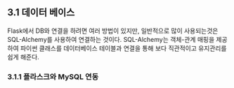 ## 3.1 데이터 베이스

Flask에서 DB와 연결을 하려면 여러 방법이 있지만, 일반적으로 많이 사용되는것은 SQL-Alchemy를 사용하여 연결하는 것이다. SQL-Alchemy는 객체-관계 매핑을 제공하여 파이썬 클래스를 데이터베이스 테이블과 연결을 통해 보다 직관적이고 유지관리를 쉽게 해준다. 

### 3.1.1 플라스크와 MySQL 연동
